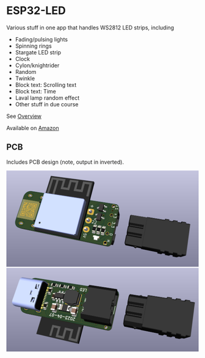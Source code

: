 # ESP32-LED

Various stuff in one app that handles WS2812 LED strips, including

- Fading/pulsing lights
- Spinning rings
- Stargate LED strip
- Clock
- Cylon/knightrider
- Random
- Twinkle
- Block text: Scrolling text
- Block text: Time
- Laval lamp random effect
- Other stuff in due course

See [Overview](Manuals/Overview.md)

Available on [Amazon](https://www.amazon.co.uk/dp/B0C1W1XJS8)

## PCB

Includes PCB design (note, output in inverted).

![Top](PCB/LED/top.png)
![Bottom](PCB/LED/bottom.png)
